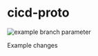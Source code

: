 # cicd-proto
![example branch parameter](https://github.com/Powerchainger/cicd-proto/actions/workflows/main.yml/badge.svg)

Example changes 
